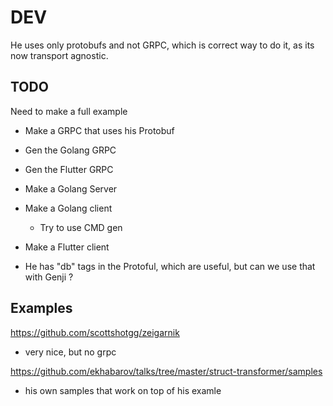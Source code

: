 # DEV

He uses only protobufs and not GRPC, which is correct way to do it, as its now transport agnostic.

## TODO

Need to make a full example

- Make a GRPC that uses his Protobuf
- Gen the Golang GRPC
- Gen the Flutter GRPC
- Make a Golang Server
- Make a Golang client
	- Try to use CMD gen
- Make a Flutter client

- He has "db" tags in the Protoful, which are useful, but can we use that with Genji ? 

## Examples

https://github.com/scottshotgg/zeigarnik
- very nice, but no grpc

https://github.com/ekhabarov/talks/tree/master/struct-transformer/samples
- his own samples that work on top of his examle